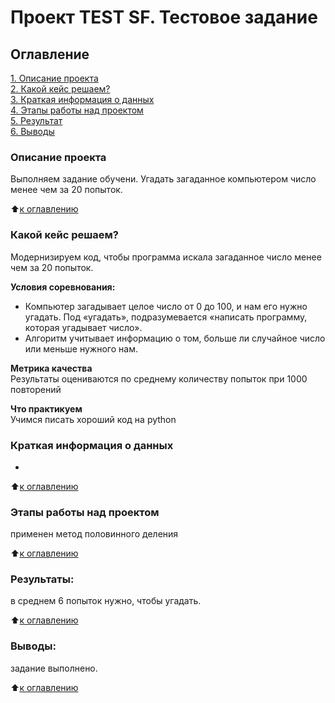 # Проект TEST SF. Тестовое задание

## Оглавление  
[1. Описание проекта](.README.md#Описание-проекта)  
[2. Какой кейс решаем?](.README.md#Какой-кейс-решаем)  
[3. Краткая информация о данных](.README.md#Краткая-информация-о-данных)  
[4. Этапы работы над проектом](.README.md#Этапы-работы-над-проектом)  
[5. Результат](.README.md#Результат)    
[6. Выводы](.README.md#Выводы) 

### Описание проекта    
Выполняем задание обучени. Угадать загаданное компьютером число менее чем за 20 попыток.

:arrow_up:[к оглавлению](_)


### Какой кейс решаем?    
Модернизируем код, чтобы программа искала загаданное число менее чем за 20 попыток.

**Условия соревнования:**  
- Компьютер загадывает целое число от 0 до 100, и нам его нужно угадать. Под «угадать», подразумевается «написать программу, которая угадывает число».
- Алгоритм учитывает информацию о том, больше ли случайное число или меньше нужного нам.

**Метрика качества**     
Результаты оцениваются по среднему количеству попыток при 1000 повторений

**Что практикуем**     
Учимся писать хороший код на python


### Краткая информация о данных
-
  
:arrow_up:[к оглавлению](.README.md#Оглавление)


### Этапы работы над проектом  
применен метод половинного деления

:arrow_up:[к оглавлению](.README.md#Оглавление)


### Результаты:  
в среднем 6 попыток нужно, чтобы угадать.

:arrow_up:[к оглавлению](.README.md#Оглавление)


### Выводы:  
задание выполнено.

:arrow_up:[к оглавлению](.README.md#Оглавление)


